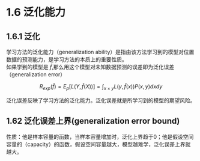 # 1.6 泛化能力
## 1.6.1 泛化
学习方法的泛化能力（generalization ability）是指由该方法学习到的模型对位置数据的预测能力，是学习方法的本质上的重要性质。  
如果学到的模型是 $\hat {f}$,那么用这个模型对未知数据预测的误差即为泛化误差（generalization error）

$$
R_{exp}(\hat {f}) = E_p[L(Y, \hat {f}(X))] = \int _{x \times y} L(y, \hat {f}(x))P(x, y)dxdy
$$

泛化误差反映了学习方法的泛化能力。泛化误差就是所学习到的模型的期望风险。

## 1.62 泛化误差上界(generalization error bound)
性质：他是样本容量的函数，当样本容量增加时，泛化上界趋于0；他是假设空间容量的（capacity）的函数，假设空间容量越大，模型越难学，泛化误差上界就越大。
